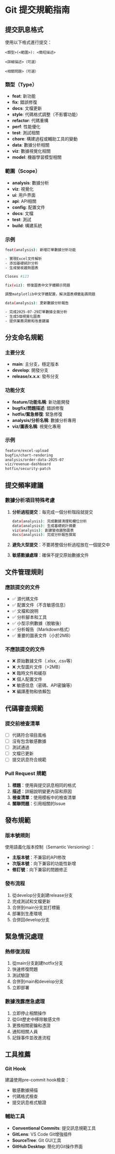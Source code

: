 # Git 提交規範指南

## 提交訊息格式

使用以下格式進行提交：

```
<類型>(<範圍>): <簡短描述>

<詳細描述>（可選）

<相關問題>（可選）
```

### 類型（Type）

- **feat**: 新功能
- **fix**: 錯誤修復
- **docs**: 文檔更新
- **style**: 代碼格式調整（不影響功能）
- **refactor**: 代碼重構
- **perf**: 性能優化
- **test**: 測試相關
- **chore**: 構建過程或輔助工具的變動
- **data**: 數據分析相關
- **viz**: 數據視覺化相關
- **model**: 機器學習模型相關

### 範圍（Scope）

- **analysis**: 數據分析
- **viz**: 視覺化
- **ui**: 用戶界面
- **api**: API相關
- **config**: 配置文件
- **docs**: 文檔
- **test**: 測試
- **build**: 構建系統

### 示例

```bash
feat(analysis): 新增訂單數據分析功能

- 實現Excel文件解析
- 添加基礎統計分析
- 生成營收趨勢圖表

Closes #123
```

```bash
fix(viz): 修復圖表中文字體顯示問題

調整matplotlib中文字體配置，解決圖表標籤亂碼問題
```

```bash
data(analysis): 更新數據分析報告

- 完成2025-07-29訂單數據全面分析
- 生成5個視覺化圖表
- 提供業務洞察和改善建議
```

## 分支命名規範

### 主要分支
- **main**: 主分支，穩定版本
- **develop**: 開發分支
- **release/x.x.x**: 發布分支

### 功能分支
- **feature/功能名稱**: 新功能開發
- **bugfix/問題描述**: 錯誤修復
- **hotfix/緊急修復**: 緊急修復
- **analysis/分析名稱**: 數據分析專用
- **viz/圖表名稱**: 視覺化專用

### 示例
```bash
feature/excel-upload
bugfix/chart-rendering
analysis/order-data-2025-07
viz/revenue-dashboard
hotfix/security-patch
```

## 提交頻率建議

### 數據分析項目特殊考慮

1. **分析過程提交**：每完成一個分析階段就提交
   ```bash
   data(analysis): 完成數據清理和欄位分析
   data(analysis): 生成基礎統計摘要
   viz(analysis): 創建營收趨勢圖表
   docs(analysis): 完成分析報告撰寫
   ```

2. **避免大型提交**：不要將整個分析過程放在一個提交中

3. **敏感數據處理**：確保不提交原始數據文件

## 文件管理規則

### 應該提交的文件
- ✅ 源代碼文件
- ✅ 配置文件（不含敏感信息）
- ✅ 文檔和說明
- ✅ 分析腳本和工具
- ✅ 小型示例數據（脫敏後）
- ✅ 分析報告（Markdown格式）
- ✅ 重要的圖表文件（小於2MB）

### 不應該提交的文件
- ❌ 原始數據文件（.xlsx, .csv等）
- ❌ 大型圖片文件（>2MB）
- ❌ 臨時文件和緩存
- ❌ 個人配置文件
- ❌ 敏感信息（密碼、API密鑰等）
- ❌ 編譯產物和依賴包

## 代碼審查規範

### 提交前檢查清單
- [ ] 代碼符合項目風格
- [ ] 沒有包含敏感數據
- [ ] 測試通過
- [ ] 文檔已更新
- [ ] 提交訊息符合規範

### Pull Request 規範
1. **標題**：使用與提交訊息相同的格式
2. **描述**：詳細說明變更內容和原因
3. **檢查清單**：使用模板中的檢查清單
4. **關聯問題**：引用相關的Issue

## 發布規範

### 版本號規則
使用語義化版本控制（Semantic Versioning）：
- **主版本號**：不兼容的API修改
- **次版本號**：向下兼容的功能性新增
- **修訂號**：向下兼容的問題修正

### 發布流程
1. 從develop分支創建release分支
2. 完成測試和文檔更新
3. 合併到main分支並打標籤
4. 部署到生產環境
5. 合併回develop分支

## 緊急情況處理

### 熱修復流程
1. 從main分支創建hotfix分支
2. 快速修復問題
3. 測試驗證
4. 合併到main和develop分支
5. 立即部署

### 數據洩露應急處理
1. 立即停止相關操作
2. 從Git歷史中移除敏感文件
3. 更換相關密鑰和憑證
4. 通知相關人員
5. 記錄事件並改進流程

## 工具推薦

### Git Hook
建議使用pre-commit hook檢查：
- 敏感數據掃描
- 代碼格式檢查
- 提交訊息格式驗證

### 輔助工具
- **Conventional Commits**: 提交訊息規範工具
- **GitLens**: VS Code Git增強插件
- **SourceTree**: Git GUI工具
- **GitHub Desktop**: 簡化的Git操作界面
